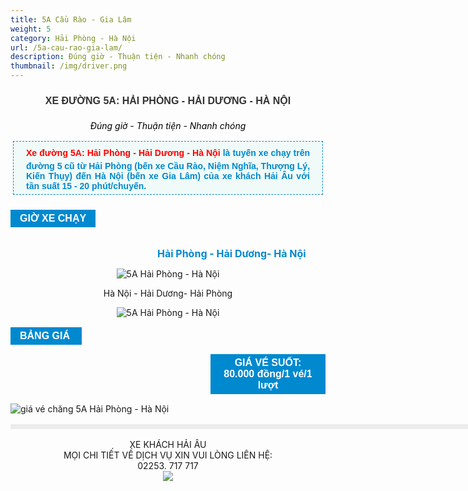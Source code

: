 ```yaml
---
title: 5A Cầu Rào - Gia Lâm
weight: 5
category: Hải Phòng - Hà Nội
url: /5a-cau-rao-gia-lam/
description: Đúng giờ - Thuận tiện - Nhanh chóng
thumbnail: /img/driver.png
---
```

<h3 class="catItemTitle" style="font-family: Arial, Helvetica, sans-serif; line-height: 17.6px; color: rgb(51, 51, 51); margin-top: 0px; margin-bottom: 0px; font-size: 16px; background: transparent; border: 0px; outline: 0px; vertical-align: baseline; margin-right: 0px; padding: 10px 0px 4px; text-align: center;"><span style="font-weight: 700;">XE ĐƯỜNG 5A:&nbsp;HẢI PH&Ograve;NG - HẢI DƯƠNG&nbsp;- H&Agrave; NỘI</span></h3>



<div id="itemListLeading" style="border: 0px; outline: 0px; vertical-align: baseline; background: transparent; margin: 0px; padding: 0px;">

<div class="itemContainer itemContainerLast" style="border: 0px; outline: 0px; vertical-align: baseline; background: transparent; margin: 0px; padding: 0px; float: left;">

<div class="catItemView groupLeading" style="border: 0px; outline: 0px; vertical-align: baseline; background: transparent; margin: 0px; padding: 4px;">

<div class="catItemHeader" style="border: 0px; outline: 0px; vertical-align: baseline; background: transparent; margin: 0px; padding: 0px;">

<div class="itemHeader" style="border: 0px; outline: 0px; vertical-align: baseline; background-image: initial; background-position: initial; background-size: initial; background-repeat: initial; background-attachment: initial; background-origin: initial; background-clip: initial; margin: 0px; padding: 0px;">

<p style="text-align: center;"><em><span style="color: rgb(0, 0, 0);">Đ&uacute;ng giờ - Thuận tiện - Nhanh ch&oacute;ng</span></em></p>



<p style="margin-top: 16px; margin-bottom: 20px; padding: 5px 20px; border: 1px dashed rgb(0, 137, 207); background: none 0px 0px repeat scroll rgb(240, 250, 248); text-align: justify;"><span style="outline: 0px; font-size: 14px; font-family: Arial; line-height: 26px; color: rgb(255, 0, 0); font-weight: 700;">Xe đường 5A: Hải Ph&ograve;ng&nbsp;- Hải Dương&nbsp;- H&agrave; Nội</span><span style="color: rgb(35, 31, 32); font-family: Arial; font-size: 14px;">&nbsp;</span><span style="color: rgb(0, 137, 207); font-family: Arial; font-size: 14px; font-weight: 700; text-align: justify; background-color: rgb(240, 250, 248);">l&agrave; tuyến xe chạy&nbsp;tr&ecirc;n đường&nbsp;5 cũ từ Hải Ph&ograve;ng (bến xe Cầu R&agrave;o, Niệm Nghĩa, Thượng L&yacute;, Kiến Thụy) đến H&agrave; Nội&nbsp;(bến xe Gia L&acirc;m) của xe kh&aacute;ch Hải &Acirc;u với tần suất 15 - 20 ph&uacute;t/chuyến.</span></p>

</div>

</div>

</div>

</div>

</div>

<div style="font-family: arial; font-size: 16px; text-align: center; background: rgb(0, 137, 207); padding: 5px 15px; margin: 15px 0px; color: rgb(255, 255, 255); display: table;"><span style="font-weight: bolder;">GIỜ XE CHẠY</span></div>



<div style="background-color: transparent; text-align: center;">&nbsp;</div>



<div style="background-color: transparent; text-align: center;">

<div style="text-align: start; background-color: transparent;"><span style="font-weight: 700;"><span style="color: rgb(0, 137, 207);"><span style="font-size: 16px;">&nbsp; &nbsp; &nbsp; &nbsp; &nbsp; &nbsp; &nbsp; &nbsp; &nbsp; &nbsp; &nbsp; &nbsp; &nbsp; &nbsp; &nbsp; &nbsp; &nbsp; &nbsp; &nbsp; &nbsp; &nbsp; &nbsp; &nbsp; &nbsp; &nbsp; &nbsp; &nbsp; &nbsp; &nbsp; &nbsp; &nbsp; Hải Ph&ograve;ng&nbsp;- Hải Dương- H&agrave; Nội</span></span></span></div>



<table style="background-color: rgb(255, 255, 255); text-align: start; border: 4px solid rgb(236, 236, 236); color: rgb(41, 43, 44); font-family: arial; width: 1200px;">

![5A Hải Phòng - Hà Nội](/img/5a-hp-hn.png)

<p class="tc b blue">Hà Nội - Hải Dương- Hải Phòng</p>

![5A Hải Phòng - Hà Nội](/img/5a-hp-hn-1.png)

<div style="font-family: arial; font-size: 16px; text-align: center; background: rgb(0, 137, 207); padding: 5px 15px; margin: 15px 0px; color: rgb(255, 255, 255); display: table;"><span style="font-weight: bolder;">BẢNG GI&Aacute;&nbsp;</span></div>



<div style="background-color: transparent; text-align: justify;">

<div style="font-family: arial; font-size: 16px; text-align: center; background: rgb(0, 137, 207); padding: 5px 15px; margin: 15px 0px 15px 320px; color: rgb(255, 255, 255); display: table;"><span style="font-weight: bolder;">GI&Aacute; V&Eacute; SUỐT: 80.000 đồng/1 v&eacute;/1 lượt</span></div>

![giá vé chăng 5A Hải Phòng - Hà Nội](/img/giá-vé-chặng-5a-hp-hn.png)

</div>
</td>
</tr>
</tbody>
</table>

<div class="w-100 mv4 w-100 tc ba b--dashed b--blue blue b bg-light-gray pa3 tj ">
	<p class="tc lh-copy">
		​XE KHÁCH HẢI ÂU
		<br/>
		MỌI CHI TIẾT VỀ DỊCH VỤ XIN VUI LÒNG LIÊN HỆ:
		<br/>
		<span class="b red">02253. 717 717</span>
		<br/>
		<img class="dib" src="/img/facebook.png"/>
	</p>
</div>
